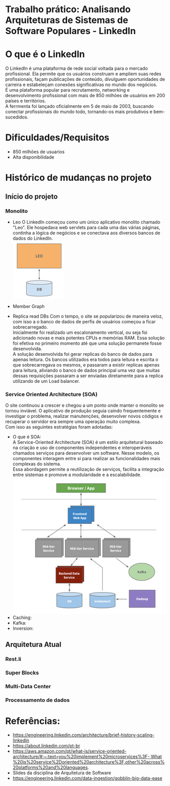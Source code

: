 # Trabalho prático: Analisando Arquiteturas de Sistemas de Software Populares - LinkedIn

# O que é o LinkedIn
  O LinkedIn é uma plataforma de rede social voltada para o mercado profissional. Ela permite que os usuários construam e ampliem suas redes profissionais, façam publicações de conteúdo, divulguem oportunidades de carreira e estabeleçam conexões significativas no mundo dos negócios.<br/> 
  É uma plataforma popular para recrutamento, networking e desenvolvimento profissional com mais de 850 milhões de usuários em 200 países e territórios.<br/> 
  A ferrmenta foi lançado oficialmente em 5 de maio de 2003, buscando conectar profissionais do mundo todo, tornando-os mais produtivos e bem-sucedidos.<br/> 

# Dificuldades/Requisitos
* 850 milhões de usuarios
* Alta disponibilidade

# Histórico de mudanças no projeto

## Início do projeto
### Monolito
* Leo
  O LinkedIn começou como um único aplicativo monolito chamado "Leo". Ele hospedava web servlets para cada uma das várias páginas, continha a lógica de negócios e se conectava aos diversos bancos de dados do LinkedIn. <br/>
![](images/Leo.png)

  
* Member Graph
* Replica read DBs
Com o tempo, o site se popularizou de maneira veloz, com isso a o banco de dados de perfis de usuários começou a ficar sobrecarregado.<br/>
Inicialmente foi realizado um escalonamento vertical, ou seja foi adicionado novas e mais potentes CPUs e memórias RAM. Essa solução foi efetiva no primeiro momento até que uma solução permanete fosse desenvolvida.<br/>
A solução desenvolvida foi gerar replicas do banco de dados para apenas leitura. Os bancos utilizados era todos para leitura e escrita o que sobrecarregava os mesmos, e passaram a existir replicas apenas para leitura, aliviando o banco de dados principal uma vez que muitas dessas requisições passaram a ser enviadas diretamente para a replica utilizando de um Load balancer.


### Service Oriented Architecture (SOA)
O site continuou a crescer e chegou a um ponto onde manter o monolito se tornou inviável. O aplicativo de produção seguia caindo frequentemente e investigar o problema, realizar manutenções, desenvolver novos códigos e recuperar o servidor era sempre uma operação muito complexa.<br/>
Com isso as seguintes estratégias foram adotadas:

* O que é SOA: <br/>
  A Service-Oriented Architecture (SOA) é um estilo arquitetural baseado na criação e uso de componentes independentes e interoperáveis chamados serviços para desenvolver um software. Nesse modelo, os componentes interagem entre si para realizar as funcionalidades mais complexas do sistema.<br/> Essa abordagem permite a reutilização de serviços, facilita a integração entre sistemas e promove a modularidade e a escalabilidade. <br/>
  ![](images/SOA.png)
* Caching: <br/>
* Kafka: <br/>
* Inversion: <br/>


## Arquitetura Atual

### Rest.li
### Super Blocks
### Multi-Data Center

### Processamento de dados


# Referências:

* https://engineering.linkedin.com/architecture/brief-history-scaling-linkedin
* https://about.linkedin.com/pt-br
* https://aws.amazon.com/pt/what-is/service-oriented-architecture/#:~:text=you%20implement%20microservices%3F-,What%20is%20service%2Doriented%20architecture%3F,other%20across%20platforms%20and%20languages.
* Slides da disciplina de Arquitetura de Software
* https://engineering.linkedin.com/data-ingestion/gobblin-big-data-ease
